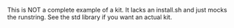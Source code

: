 This is NOT a complete example of a kit. It lacks an install.sh and just mocks the runstring. See the std library if you want an actual kit.
